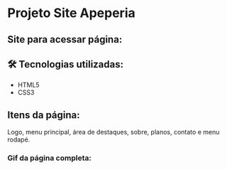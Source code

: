 # Projeto Site Apeperia

## Site para acessar página:

## 🛠 Tecnologias utilizadas:

* HTML5
* CSS3

## Itens da página:

Logo, menu principal, área de destaques, sobre, planos, contato e menu rodapé.

### Gif da página completa:



